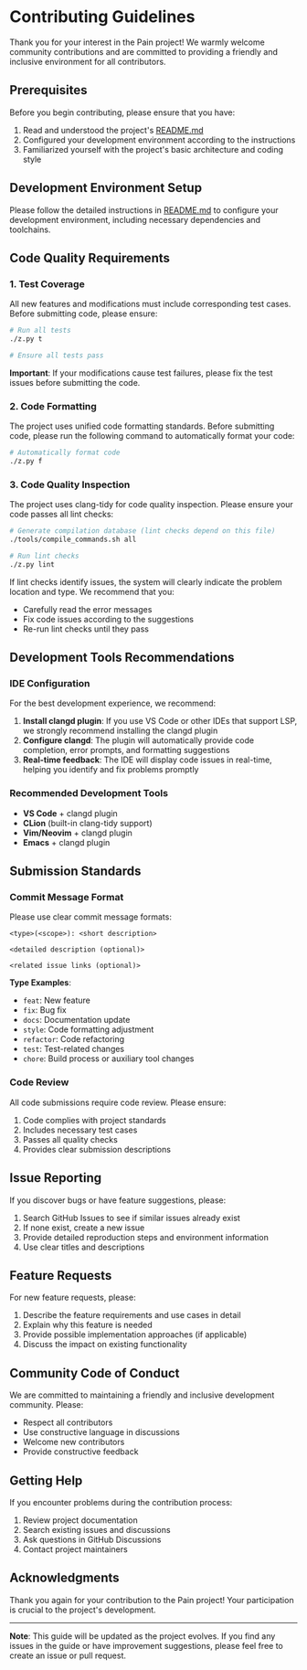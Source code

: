 # Contributing Guidelines

Thank you for your interest in the Pain project! We warmly welcome community contributions and are committed to providing a friendly and inclusive environment for all contributors.

## Prerequisites

Before you begin contributing, please ensure that you have:

1. Read and understood the project's [README.md](https://github.com/paticcaa/pain/blob/main/README.md)
2. Configured your development environment according to the instructions
3. Familiarized yourself with the project's basic architecture and coding style

## Development Environment Setup

Please follow the detailed instructions in [README.md](https://github.com/paticcaa/pain/blob/main/README.md) to configure your development environment, including necessary dependencies and toolchains.

## Code Quality Requirements

### 1. Test Coverage

All new features and modifications must include corresponding test cases. Before submitting code, please ensure:

```bash
# Run all tests
./z.py t

# Ensure all tests pass
```

**Important**: If your modifications cause test failures, please fix the test issues before submitting the code.

### 2. Code Formatting

The project uses unified code formatting standards. Before submitting code, please run the following command to automatically format your code:

```bash
# Automatically format code
./z.py f
```

### 3. Code Quality Inspection

The project uses clang-tidy for code quality inspection. Please ensure your code passes all lint checks:

```bash
# Generate compilation database (lint checks depend on this file)
./tools/compile_commands.sh all

# Run lint checks
./z.py lint
```

If lint checks identify issues, the system will clearly indicate the problem location and type. We recommend that you:

- Carefully read the error messages
- Fix code issues according to the suggestions
- Re-run lint checks until they pass

## Development Tools Recommendations

### IDE Configuration

For the best development experience, we recommend:

1. **Install clangd plugin**: If you use VS Code or other IDEs that support LSP, we strongly recommend installing the clangd plugin
2. **Configure clangd**: The plugin will automatically provide code completion, error prompts, and formatting suggestions
3. **Real-time feedback**: The IDE will display code issues in real-time, helping you identify and fix problems promptly

### Recommended Development Tools

- **VS Code** + clangd plugin
- **CLion** (built-in clang-tidy support)
- **Vim/Neovim** + clangd plugin
- **Emacs** + clangd plugin

## Submission Standards

### Commit Message Format

Please use clear commit message formats:

```
<type>(<scope>): <short description>

<detailed description (optional)>

<related issue links (optional)>
```

**Type Examples**:
- `feat`: New feature
- `fix`: Bug fix
- `docs`: Documentation update
- `style`: Code formatting adjustment
- `refactor`: Code refactoring
- `test`: Test-related changes
- `chore`: Build process or auxiliary tool changes

### Code Review

All code submissions require code review. Please ensure:

1. Code complies with project standards
2. Includes necessary test cases
3. Passes all quality checks
4. Provides clear submission descriptions

## Issue Reporting

If you discover bugs or have feature suggestions, please:

1. Search GitHub Issues to see if similar issues already exist
2. If none exist, create a new issue
3. Provide detailed reproduction steps and environment information
4. Use clear titles and descriptions

## Feature Requests

For new feature requests, please:

1. Describe the feature requirements and use cases in detail
2. Explain why this feature is needed
3. Provide possible implementation approaches (if applicable)
4. Discuss the impact on existing functionality

## Community Code of Conduct

We are committed to maintaining a friendly and inclusive development community. Please:

- Respect all contributors
- Use constructive language in discussions
- Welcome new contributors
- Provide constructive feedback

## Getting Help

If you encounter problems during the contribution process:

1. Review project documentation
2. Search existing issues and discussions
3. Ask questions in GitHub Discussions
4. Contact project maintainers

## Acknowledgments

Thank you again for your contribution to the Pain project! Your participation is crucial to the project's development.

---

**Note**: This guide will be updated as the project evolves. If you find any issues in the guide or have improvement suggestions, please feel free to create an issue or pull request.
